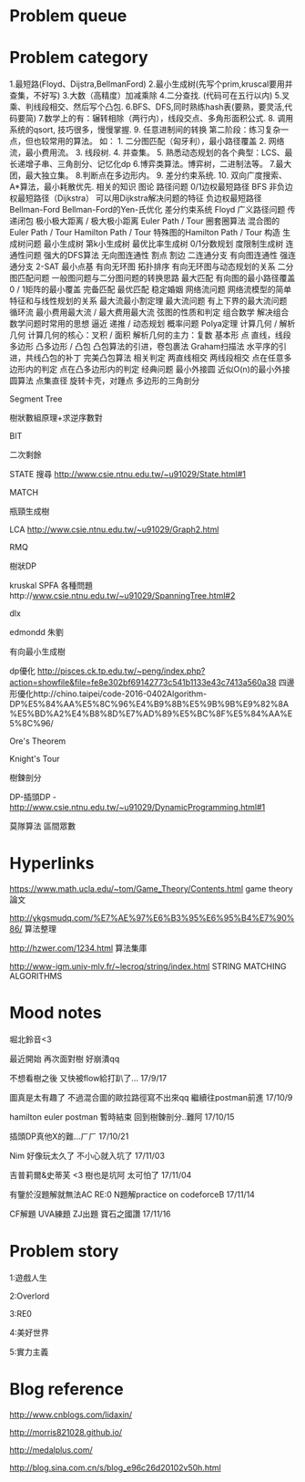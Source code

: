 # Problem queue
# Problem category

1.最短路(Floyd、Dijstra,BellmanFord)  2.最小生成树(先写个prim,kruscal要用并查集，不好写) 3.大数（高精度）加减乘除 4.二分查找. (代码可在五行以内) 5.叉乘、判线段相交、然后写个凸包.  6.BFS、DFS,同时熟练hash表(要熟，要灵活,代码要简) 7.数学上的有：辗转相除（两行内），线段交点、多角形面积公式. 8. 调用系统的qsort, 技巧很多，慢慢掌握. 9. 任意进制间的转换   第二阶段：练习复杂一点，但也较常用的算法。 如：  1. 二分图匹配（匈牙利），最小路径覆盖 2. 网络流，最小费用流。 3. 线段树. 4. 并查集。  5. 熟悉动态规划的各个典型：LCS、最长递增子串、三角剖分、记忆化dp 6.博弈类算法。博弈树，二进制法等。 7.最大团，最大独立集。 8.判断点在多边形内。 9. 差分约束系统.  10. 双向广度搜索、A*算法，最小耗散优先.    相关的知识  图论     路径问题          0/1边权最短路径         BFS          非负边权最短路径（Dijkstra）             可以用Dijkstra解决问题的特征         负边权最短路径         Bellman-Ford              Bellman-Ford的Yen-氏优化             差分约束系统         Floyd              广义路径问题             传递闭包 
            极小极大距离 / 极大极小距离         Euler Path / Tour             圈套圈算法              混合图的 Euler Path / Tour         Hamilton Path / Tour              特殊图的Hamilton Path / Tour 构造       生成树问题         最小生成树         第k小生成树         最优比率生成树         0/1分数规划         度限制生成树       连通性问题          强大的DFS算法         无向图连通性             割点             割边             二连通分支             有向图连通性             强连通分支             2-SAT             最小点基       有向无环图         拓扑排序              有向无环图与动态规划的关系       二分图匹配问题          一般图问题与二分图问题的转换思路         最大匹配              有向图的最小路径覆盖             0 / 1矩阵的最小覆盖         完备匹配         最优匹配         稳定婚姻       网络流问题          网络流模型的简单特征和与线性规划的关系         最大流最小割定理         最大流问题              有上下界的最大流问题                 循环流 
        最小费用最大流 / 最大费用最大流       弦图的性质和判定   组合数学       解决组合数学问题时常用的思想         逼近          递推 / 动态规划     概率问题         Polya定理    计算几何 / 解析几何       计算几何的核心：叉积 / 面积     解析几何的主力：复数       基本形         点          直线，线段         多边形       凸多边形 / 凸包          凸包算法的引进，卷包裹法       Graham扫描法          水平序的引进，共线凸包的补丁       完美凸包算法       相关判定         两直线相交         两线段相交          点在任意多边形内的判定         点在凸多边形内的判定       经典问题         最小外接圆              近似O(n)的最小外接圆算法         点集直径              旋转卡壳，对踵点         多边形的三角剖分 

Segment Tree

樹狀數組原理+求逆序數對

BIT 

二次剩餘

STATE 搜尋 http://www.csie.ntnu.edu.tw/~u91029/State.html#1

MATCH

瓶頸生成樹

LCA http://www.csie.ntnu.edu.tw/~u91029/Graph2.html

RMQ

樹狀DP

kruskal SPFA 各種問題http://www.csie.ntnu.edu.tw/~u91029/SpanningTree.html#2

dlx

edmondd 朱劉

有向最小生成樹

dp優化 http://pisces.ck.tp.edu.tw/~peng/index.php?action=showfile&file=fe8e302bf69142773c541b1133e43c7413a560a38 四邊形優化http://chino.taipei/code-2016-0402Algorithm-DP%E5%84%AA%E5%8C%96%E4%B9%8B%E5%9B%9B%E9%82%8A%E5%BD%A2%E4%B8%8D%E7%AD%89%E5%BC%8F%E5%84%AA%E5%8C%96/

Ore's Theorem

Knight's Tour

樹鍊剖分


DP-插頭DP -http://www.csie.ntnu.edu.tw/~u91029/DynamicProgramming.html#1

莫隊算法 區間眾數

# Hyperlinks

https://www.math.ucla.edu/~tom/Game_Theory/Contents.html game theory 論文

http://ykgsmudq.com/%E7%AE%97%E6%B3%95%E6%95%B4%E7%90%86/ 算法整理

http://hzwer.com/1234.html 算法集庫

http://www-igm.univ-mlv.fr/~lecroq/string/index.html STRING MATCHING ALGORITHMS

# Mood notes
堀北鈴音<3 

最近開始
再次面對樹
好崩潰qq

不想看樹之後
又快被flow給打趴了...
17/9/17

圖真是太有趣了
不過混合圖的歐拉路徑寫不出來qq
繼續往postman前進
17/10/9

hamilton euler postman 暫時結束
回到樹鍊剖分..難阿
17/10/15

插頭DP真他X的難...ㄏㄏ
17/10/21

Nim 好像玩太久了 不小心就入坑了
17/11/03

吉普莉爾&史蒂芙 <3
樹也是坑阿 太可怕了
17/11/04

有鑒於沒題解就無法AC
RE:0 N題解practice
on codeforceB
17/11/14

CF解題 UVA練題 ZJ出題 
寶石之國讚
17/11/16

# Problem story

1:遊戲人生

2:Overlord

3:RE0

4:美好世界

5:實力主義

# Blog reference

http://www.cnblogs.com/lidaxin/

http://morris821028.github.io/

http://medalplus.com/

http://blog.sina.com.cn/s/blog_e96c26d20102v50h.html
